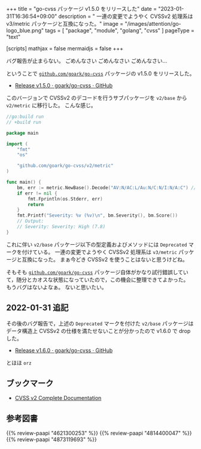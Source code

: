 +++
title = "go-cvss パッケージ v1.5.0 をリリースした"
date =  "2023-01-31T16:36:54+09:00"
description = " 一連の変更でようやく CVSSv2 処理系は v3/metric パッケージと互換になった。"
image = "/images/attention/go-logo_blue.png"
tags  = [ "package", "module", "golang", "cvss" ]
pageType = "text"

[scripts]
  mathjax = false
  mermaidjs = false
+++

バグ報告が止まらない。
ごめんなさい
ごめんなさい
ごめんなさい...

ということで [`github.com/goark/go-cvss`] パッケージの v1.5.0 をリリースした。

- [Release v1.5.0 · goark/go-cvss · GitHub](https://github.com/goark/go-cvss/releases/tag/v1.5.0)

このバージョンで CVSSv2 のデコードを行うサブパッケージを `v2/base` から `v2/metric` に移行した。
こんな感じ。

```go
//go:build run
// +build run

package main

import (
    "fmt"
    "os"

    "github.com/goark/go-cvss/v2/metric"
)

func main() {
    bm, err := metric.NewBase().Decode("AV:N/AC:L/Au:N/C:N/I:N/A:C") //CVE-2002-0392
    if err != nil {
        fmt.Fprintln(os.Stderr, err)
        return
    }
    fmt.Printf("Severity: %v (%v)\n", bm.Severity(), bm.Score())
    // Output:
    // Severity: Severity: High (7.8)
}
```

これに伴い `v2/base` パッケージ以下の型定義およびメソッドには `Deprecated` マークを付けている。
一連の変更でようやく CVSSv2 処理系は `v3/metric` パッケージと互換になった。
まぁ今どき CVSSv2 を使うことはないと思うけどね。

そもそも [`github.com/goark/go-cvss`] パッケージ自体がかなり試行錯誤していて，随分とカオスな状態になっていたので，この機会に整理できてよかった。
もうバグはないよなぁ。
ないと思いたい。

## 2022-01-31 追記

その後のバグ報告で，上述の `Deprecated` マークを付けた `v2/base` パッケージはデータ構造上 CVSSv2 の仕様を満たせないことが分かったので v1.6.0 で drop した。

- [Release v1.6.0 · goark/go-cvss · GitHub](https://github.com/goark/go-cvss/releases/tag/v1.6.0)

とほほ `orz`

## ブックマーク

- [CVSS v2 Complete Documentation](https://www.first.org/cvss/v2/guide)

[`github.com/goark/go-cvss`]: https://github.com/goark/go-cvss "goark/go-cvss: Common Vulnerability Scoring System (CVSS)"

## 参考図書

{{% review-paapi "4621300253" %}} <!-- プログラミング言語Go -->
{{% review-paapi "4814400047" %}} <!-- 初めてのGo言語 -->
{{% review-paapi "4873119693" %}} <!-- 実用 Go 言語 -->
